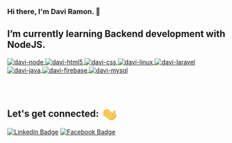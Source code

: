 <header> <link rel="stylesheet" href="https://cdn.jsdelivr.net/gh/devicons/devicon@v2.14.0/devicon.min.css"> </header>

### Hi there, I'm Davi Ramon. 💎



## I’m currently learning Backend development with NodeJS.


<div style="display: inline_block">
  
  <a href="https://nodejs.org/en/docs/guides/">
  <img align="center" alt="davi-node" height="100" width="120"  src="https://cdn.jsdelivr.net/gh/devicons/devicon/icons/nodejs/nodejs-original-wordmark.svg" />
  </a>
  
  <a href="https://developer.mozilla.org/en-US/docs/Glossary/HTML5" target="_blank"> 
  <img align="center" alt="davi-html5" height="80" width="90" src="https://cdn.jsdelivr.net/gh/devicons/devicon/icons/html5/html5-original.svg" />
  </a>
  
  <a href="https://developer.mozilla.org/en-US/docs/Web/CSS">
  <img align="center" alt="davi-css" height="80" width="90" src="https://cdn.jsdelivr.net/gh/devicons/devicon/icons/css3/css3-original.svg"/>
  </a>

  
  <a href="https://ubuntu.com/download">
  <img align="center" alt="davi-linux" height="90" width="70" src="https://cdn.jsdelivr.net/gh/devicons/devicon/icons/linux/linux-original.svg"/>
  </a>
    
  <a href="https://laravel.com/">
  <img align="center" alt="davi-laravel" height="80" width="100" src="https://cdn.jsdelivr.net/gh/devicons/devicon/icons/laravel/laravel-plain-wordmark.svg"/>
  </a>
 
  <a href="https://education.oracle.com/pt_BR/software/java/pFamily_48">
  <img align="center" alt="davi-java" height="90" width="110" src="https://cdn.jsdelivr.net/gh/devicons/devicon/icons/java/java-plain-wordmark.svg" />
  </a>
  
  <a href="https://firebase.google.com/?hl=pt-br">
  <img align="center" alt="davi-firebase" height="80" width="100" src="https://cdn.jsdelivr.net/gh/devicons/devicon/icons/firebase/firebase-plain-wordmark.svg"/>
  </a>
  
  <a href="https://www.mysql.com/">
  <img align="center" alt="davi-mysql" height="100" width="100" src="https://cdn.jsdelivr.net/gh/devicons/devicon/icons/mysql/mysql-original-wordmark.svg"/>
  </a>

 

</div>
  
</br></br>

<h2 align="left">  Let's get connected: <img align="center" alt="davi-kotlin" height="30" width="40" src="https://raw.githubusercontent.com/ABSphreak/ABSphreak/master/gifs/Hi.gif" /> </h2>

[![Linkedin Badge](https://img.shields.io/badge/-DaviRamon-blue?style=flat-square&logo=Linkedin&logoColor=white&link=https://www.linkedin.com/in/davi-gonçalves-a5171022a/)](https://www.linkedin.com/in/davi-gonçalves-a5171022a)    [![Facebook Badge](https://img.shields.io/badge/-@davi.goncalves.169-3b5998?style=flat-square&labelColor=3b5998&logo=facebook&logoColor=white&link=https://www.facebook.com/davi.goncalves.169)](https://www.facebook.com/davi.goncalves.169)




